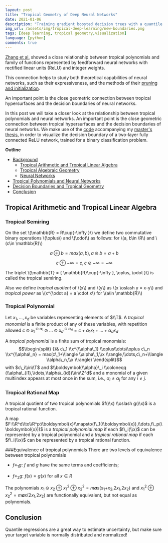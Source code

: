```yaml
---
layout: post
title: "Tropical Geometry of Deep Neural Networks"
date: 2021-01-06
description: "Training gradient boosted decision trees with a quantile loss to predict taxi fares, in python using catboost and vaex."
img_url: /assets/img/tropical-deep-learning/new-boundaries.png
tags: [deep learning, tropical geometry,visualization]
language: [python]
comments: true
---
```


[Zhang et al.](https://arxiv.org/pdf/1805.07091.pdf) showed a close relationship between tropical polynomials and family of functions represented by feedforward neural networks with rectified linear units (ReLU) and integer weights. 
	
This connection helps to study both theoretical capabilities of neural networks, such as their expressiveness, and the methods of their  [pruning and initialization](https://arxiv.org/pdf/2002.08838.pdf). 
    
An important point is the close geometric connection between tropical hypersurfaces and the decision boundaries of neural networks.

In this post we will take a closer look at the relationship between tropical polynomials and neural networks. An important point is the close geometric connection between tropical hypersurfaces and the decision boundaries of neural networks. We make use of the [code](https://github.com/zachanton/tropical) accompanying my [master's thesis](https://github.com/zachanton/tropical/blob/master/master_thesis.pdf), in order to visualize the decision boundary of a two-layer fully connected ReLU network,
trained for a binary classification problem.


**Outline**

- [Background](#background)
	- [Tropical Arithmetic and Tropical Linear Algebra](#TropicalArithmeticandTropicalLinearAlgebra)
	- [Tropical Algebraic Geometry](#TropicalAlgebraicGeometry)
	- [Neural Networks](#NeuralNetworks)
- [Tropical Polynomials and Neural Networks](#TropicalPolynomialsandNeuralNetworks)
- [Decision Boundaries and Tropical Geometry](#DecisionBoundariesandTropicalGeometry)
- [Conclusion](#conclusion)


## Tropical Arithmetic and Tropical Linear Algebra

### Tropical Semiring

On the set \\(\mathbb{R} = R\cup\{-\infty \}\\) we define two commutative binary
operations \\(\oplus\\) and \\(\odot\\) as follows: for \\(a, b\in \R\\) and
\\(c\in \mathbb{R}\\)

$$
a\oplus b = max(a, b),\, a\odot b = a + b
$$

$$
c\oplus -\infty = c,\, c\odot -\infty = -\infty
$$

The triplet \\(\mathbb{T} = { \mathbb{R}\cup\{-\infty }, \oplus, \odot \}\\) is called the tropical
semiring.

Also we define *tropical quotient* of \\(x\\) and \\(y\\) as
\\(x \oslash y = x-y\\) and *tropical power* as
\\(x^{\odot a} = a \cdot x\\) for \\(a\in \mathbb{R}\\)

### Tropical Polynomial

Let *x*<sub>1</sub>, …, *x*<sub>*d*</sub> be variables representing
elements of $\\T$. A *tropical monomial* is a finite product of any of
these variables, with repetition allowed
*c* ⊙ *x*<sub>1</sub><sup> ⊙ *α*<sub>1</sub></sup> ⊙ … ⊙ *x*<sub>*d*</sub><sup> ⊙ *α*<sub>*d*</sub></sup> = *c* + *α*<sub>1</sub>*x*<sub>1</sub> + … + *α*<sub>*d*</sub>*x*<sub>*d*</sub>

A *tropical polynomial* is a finite sum of tropical monomials:
$$\\begin{split}
                {}& c\_1 \\x^{\\alpha\_1} \\oplus\\dots\\oplus c\_n \\x^{\\alpha\_n} = max(c\_1+\\langle \\alpha\_1,\\x \\rangle,\\dots,c\_n+\\langle \\alpha\_n,\\x \\rangle)
            \\end{split}$$
with $c\_i\\in\\T$ and
$\\boldsymbol{\\alpha}\_i \\coloneqq (\\alpha\_{i1},\\dots,\\alpha\_{id})\\in\\Z^d$
and a monomial of a given multiindex appears at most once in the sum,
i.e., *α*<sub>*i*</sub> ≠ *α*<sub>*j*</sub> for any *i* ≠ *j*.

### Tropical Rational Map

A tropical quotient of two tropical polynomials $f(\\x) \\oslash g(\\x)$
is a tropical rational function.

A map
$F:\\R^d\\to\\R^p:\\boldsymbol{x}\\mapsto(f\_1(\\boldsymbol{x}),\\dots,f\_p(\\boldsymbol{x}))$
is a *tropical polynomial map* if each $f\_i(\\x)$ can be represented by
a tropical polynomial and a *tropical rational map* if each $f\_i(\\x)$
can be represented by a tropical rational function.

###Equivalence of tropical polynomials
 There are two levels of equivalence
between tropical polynomials

-   *f*=<sub>1</sub>*g*: *f* and *g* have the same terms and
    coefficients;

-   *f*=<sub>2</sub>*g*: *f*(*x*) = *g*(*x*) for all *x* ∈ *R*

The polynomials
*x*<sub>1</sub> ⊙ *x*<sub>2</sub> ⊕ *x*<sub>1</sub><sup>2</sup> ⊕ *x*<sub>2</sub><sup>2</sup> = *m**a**x*(*x*<sub>1</sub>+*x*<sub>2</sub>,2*x*<sub>1</sub>,2*x*<sub>2</sub>)
and
*x*<sub>1</sub><sup>2</sup> ⊕ *x*<sub>2</sub><sup>2</sup> = *m**a**x*(2*x*<sub>1</sub>,2*x*<sub>2</sub>)
are functionally equivalent, but not equal as polynomials.





## Conclusion

Quantile regressions are a great way to estimate uncertainty, but make sure your target variable is normally distributed and normalized!
